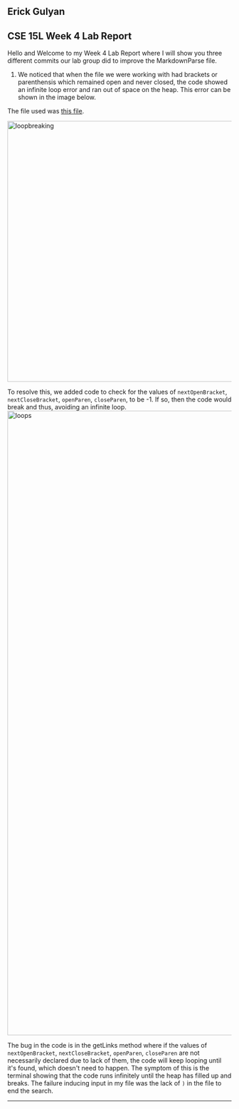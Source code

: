 ## Erick Gulyan
**CSE 15L Week 4 Lab Report** 
---
Hello and Welcome to my Week 4 Lab Report where I will show you three different commits our lab group did to improve the MarkdownParse file.

1) We noticed that when the file we were working with had brackets or parenthensis which remained open and never closed, the code showed an infinite loop error and ran out of space on the heap. This error can be shown in the image below.

The file used was [this file](https://github.com/erick-gulyan/markdown-parse/blob/main/test2-infiniteloop.md?plain=1).

<img width="585" alt="loopbreaking" src="https://user-images.githubusercontent.com/97641133/151503778-7914225f-7876-4a82-9f19-5b3d3fea99f2.png">

To resolve this, we added code to check for the values of `nextOpenBracket`, `nextCloseBracket`, `openParen`, `closeParen`, to be -1. If so, then the code would break and thus, avoiding an infinite loop.
<img width="1401" alt="loops" src="https://user-images.githubusercontent.com/97641133/151503635-e0f3fb07-b165-45f4-9b5f-718ab240eca2.png">

The bug in the code is in the getLinks method where if the values of `nextOpenBracket`, `nextCloseBracket`, `openParen`, `closeParen` are not necessarily declared due to lack of them, the code will keep looping until it's found, which doesn't need to happen. The symptom of this is the terminal showing that the code runs infinitely until the heap has filled up and breaks. The failure inducing input in my file was the lack of `)` in the file to end the search.






---

